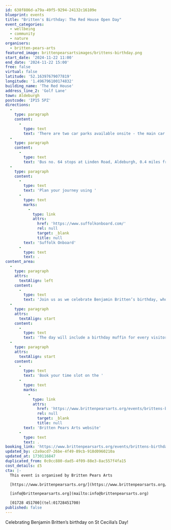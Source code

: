 ```yaml
---
id: 638f886d-a79a-49f5-9294-24132c16109e
blueprint: events
title: "Britten's Birthday: The Red House Open Day"
event_categories:
  - wellbeing
  - community
  - nature
organisers:
  - britten-pears-arts
featured_image: brittenpearsartsimages/brittens-birthday.png
start_date: '2024-11-22 11:00'
end_date: '2024-11-22 15:00'
free: false
virtual: false
latitude: '52.16397679077819'
longitude: '1.496796100174832'
building_name: 'The Red House'
address_line_2: 'Golf Lane'
town: Aldeburgh
postcode: 'IP15 5PZ'
directions:
  -
    type: paragraph
    content:
      -
        type: text
        text: 'There are two car parks available onsite - the main car park is via the main circular drive and the overflow car park is the next turning on the left. There is a disabled space in car park 2.'
  -
    type: paragraph
    content:
      -
        type: text
        text: 'Bus no. 64 stops at Linden Road, Aldeburgh, 0.4 miles from The Red House, running hourly to and from Saxmundham, Wickham Market, Woodbridge and Ipswich. '
  -
    type: paragraph
    content:
      -
        type: text
        text: 'Plan your journey using '
      -
        type: text
        marks:
          -
            type: link
            attrs:
              href: 'https://www.suffolkonboard.com/'
              rel: null
              target: _blank
              title: null
        text: 'Suffolk Onboard'
      -
        type: text
        text: .
content_area:
  -
    type: paragraph
    attrs:
      textAlign: left
    content:
      -
        type: text
        text: 'Join us as we celebrate Benjamin Britten’s birthday, who was born 111 years ago in 1913. The house, studio and library will be open to see along with the exhibitions ‘The Composer’s Place’ and ‘Pears and Colour’. There will also be a special display from the Archive to mark this special occasion.'
  -
    type: paragraph
    attrs:
      textAlign: start
    content:
      -
        type: text
        text: 'The day will include a birthday muffin for every visitor.'
  -
    type: paragraph
    attrs:
      textAlign: start
    content:
      -
        type: text
        text: 'Book your time slot on the '
      -
        type: text
        marks:
          -
            type: link
            attrs:
              href: 'https://www.brittenpearsarts.org/events/brittens-birthday-the-red-house-open-day'
              rel: null
              target: _blank
              title: null
        text: 'Britten Pears Arts website'
      -
        type: text
        text: .
booking_link: 'https://www.brittenpearsarts.org/events/brittens-birthday-the-red-house-open-day'
updated_by: c2a9acd7-26be-4f49-89cb-918d0960210a
updated_at: 1730116847
duplicated_from: 0c0cc880-dad5-4f09-88e3-8ac557f4fa15
cost_details: £5
cta: |-
  This event is organised by Britten Pears Arts

  [https://www.brittenpearsarts.org/](https://www.brittenpearsarts.org/)

  [info@brittenpearsarts.org](mailto:info@brittenpearsarts.org)

  [01728 451700](tel:01728451700)
published: false
---
```

Celebrating Benjamin Britten’s birthday on St Cecilia’s Day!